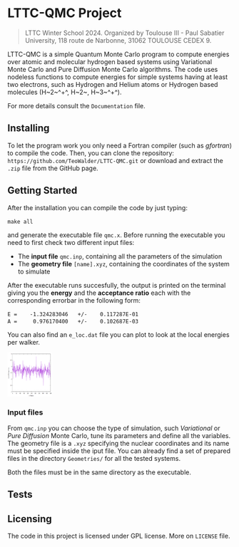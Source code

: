 # LTTC-QMC Project
> LTTC Winter School 2024.
>Organized by Toulouse III - Paul Sabatier University, 118 route de Narbonne, 31062 TOULOUSE CEDEX 9.

LTTC-QMC is a simple Quantum Monte Carlo program to compute energies over atomic and molecular hydrogen based systems using Variational Monte Carlo and Pure Diffusion Monte Carlo algorithms.
The code uses nodeless functions to compute energies for simple systems having at least two electrons, such as Hydrogen and Helium atoms or Hydrogen based molecules (H~2~^+^, H~2~, H~3~^+^).

For more details consult the ```Documentation``` file.

## Installing
To let the program work you only need a Fortran compiler (such as *gfortran*) to compile the code.
Then, you can clone the repository: ```https://github.com/TeoWalder/LTTC-QMC.git``` 
or download and extract the `.zip` file from the GitHub page.

## Getting Started
After the installation you can compile the code by just typing:
```
make all
```
and generate the executable file ```qmc.x```.
Before running the executable you need to first check two different input files:

- The **input file** ```qmc.inp```, containing all the parameters of the simulation
- The **geometry file** ```[name].xyz```, containing the coordinates of the system to simulate

After the executable runs succesfully, the output is printed on the terminal giving you the **energy** and the **acceptance ratio** each with the corresponding errorbar in the following form:

```
E =    -1.324283046   +/-    0.117287E-01
A =     0.976170400   +/-    0.102687E-03
```
You can also find an ```e_loc.dat``` file you can plot to look at the local energies per walker.

<img src="plot_example.png" width="100" height="100">

### Input files
From ```qmc.inp``` you can choose the type of simulation, such *Variational* or *Pure Diffusion* Monte Carlo, tune its parameters and define all the variables.
The geometry file is a ```.xyz``` specifying the nuclear coordinates and its name must be specified inside the iput file. You can already find a set of prepared files in the directory ```Geometries/``` for all the tested systems.

Both the files must be in the same directory as the executable.

## Tests

## Licensing
The code in this project is licensed under GPL license. More on ```LICENSE``` file.
